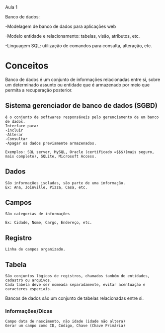Aula 1

Banco de dados:

-Modelagem de banco de dados para aplicações web

-Modelo entidade e relacionamento: tabelas, visão, atributos, etc.

-Linguagem SQL: utilização de comandos para consulta, alteração, etc.

# Conceitos
Banco de dados é um conjunto de informações relacionadas entre si, sobre um determinado assunto ou entidade que é armazenado por meio que permita a recuperação posterior.

## Sistema gerenciador de banco de dados (SGBD) 

````
é o conjunto de softwares responsáveis pelo gerenciamento de um banco de dados.
Interface para:
-incluir
-Alterar
-Consultar
-Apagar os dados previamente armazenados.
 
Exemplos: SQL server, MySQL, Oracle (certificado =$$$)(mais seguro, mais completo), SQLite, Microsoft Access.
````

## Dados
````
São informações isoladas, são parte de uma informação.
Ex: Ana, Joinville, Pizza, Casa, etc.
````

## Campos
````
São categorias de informações

Ex: Cidade, Nome, Cargo, Endereço, etc.
````
## Registro
````
Linha de campos organizado.
````

## Tabela

````
São conjuntos lógicos de registros, chamados também de entidades, cadastro ou arquivos. 
Cada tabela deve ser nomeada separadamente, evitar acentuação e caracteres especiais.
````
Bancos de dados são um conjunto de tabelas relacionadas entre si.


### Informações/Dicas
````
Campo data de nascimento, não idade (idade não altera)
Gerar um campo como ID, Código, Chave (Chave Primária)

````